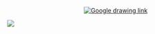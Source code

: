 <p align="center">
    <a href="https://docs.google.com/drawings/d/1ZmnkJHfPES8LtiW6OBXeh2zvpv91u4GPgriVuWyDXAI/edit?usp=sharing"><img src="https://img.shields.io/badge/-Google%20drawing-red" alt="Google drawing link" /></a>
</p>

<img src="https://gist.githubusercontent.com/astariul/2521deb92f0501f1c98bc7eb1862b62e/raw/fcb5136c81914254b148a152b447f5242ed24497/clothion_db.svg">
